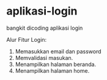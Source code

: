 # aplikasi-login
bangkit dicoding aplikasi login

Alur Fitur Login:
1. Memasukkan email dan password
2. Memvalidasi masukan.
3. Menampilkan halaman beranda.
3. Menampilkan halaman home.
